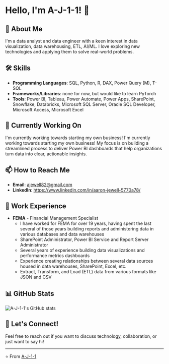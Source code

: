 # Hello, I'm A-J-1-1! 👋

## 🚀 About Me
I'm a data analyst and data engineer with a keen interest in data visualization, data warehousing, ETL, AI/ML. I love exploring new technologies and applying them to solve real-world problems.

## 🛠 Skills
- **Programming Languages**: SQL, Python, R, DAX, Power Query (M), T-SQL
- **Frameworks/Libraries**: none for now, but would like to learn PyTorch
- **Tools**: Power BI, Tableau, Power Automate, Power Apps, SharePoint, Snowflake, Databricks, Microsoft SQL Server, Oracle SQL Developer, Microsoft Access, Microsoft Excel

## 🌱 Currently Working On
I'm currently working towards starting my own business! I'm currently working towards starting my own business! My focus is on building a streamlined process to deliver Power BI dashboards that help organizations turn data into clear, actionable insights.

## 📫 How to Reach Me
- **Email**: ajewell82@gmail.com
- **LinkedIn**: https://www.linkedin.com/in/aaron-jewell-5770a78/

## 💼 Work Experience
- **FEMA** - Financial Management Specialist
  - I have worked for FEMA for over 19 years, having spent the last several of those years building reports and administering data in various databases and data warehouses
  - SharePoint Administrator, Power BI Service and Report Server Administrator
  - Several years of experience building data visualizations and performance metrics dashboards
  - Experience creating relationships between several data sources housed in data warehouses, SharePoint, Excel, etc.
  - Extract, Transform, and Load (ETL) data from various formats like JSON and CSV

## 📊 GitHub Stats
![A-J-1-1's GitHub stats](https://github-readme-stats.vercel.app/api?username=A-J-1-1&show_icons=true&theme=radical)

## 💬 Let's Connect!
Feel free to reach out if you want to discuss technology, collaboration, or just want to say hi!

---

⭐️ From [A-J-1-1](https://github.com/A-J-1-1)
